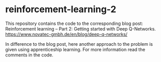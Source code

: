 # reinforcement-learning-2
This repository contains the code to the corresponding blog post: Reinforcement learning – Part 2: Getting started with Deep Q-Networks.
https://www.novatec-gmbh.de/en/blog/deep-q-networks/

In difference to the blog post, here another approach to the problem is given using apprenticeship learning. For more information read the comments in the code.
